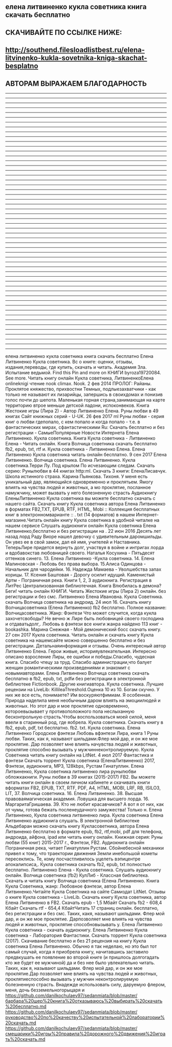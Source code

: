 елена литвиненко кукла советника книга скачать бесплатно
--------------------------------------------------
СКАЧИВАЙТЕ ПО ССЫЛКЕ НИЖЕ:
--------------------------------------------------
http://southend.filesloadlistbest.ru/elena-litvinenko-kukla-sovetnika-kniga-skachat-besplatno
--------------------------------------------------
АВТОРАМ ВЫРАЖАЕМ БЛАГОДАРНОСТЬ
--------------------------------------------------
--------------------------------------------------
--------------------------------------------------
--------------------------------------------------
--------------------------------------------------
--------------------------------------------------
--------------------------------------------------
--------------------------------------------------
--------------------------------------------------
--------------------------------------------------
--------------------------------------------------
--------------------------------------------------
--------------------------------------------------
--------------------------------------------------
--------------------------------------------------
--------------------------------------------------
--------------------------------------------------
--------------------------------------------------
--------------------------------------------------
--------------------------------------------------
--------------------------------------------------
--------------------------------------------------
--------------------------------------------------
--------------------------------------------------
--------------------------------------------------
--------------------------------------------------
--------------------------------------------------
--------------------------------------------------
--------------------------------------------------
--------------------------------------------------
--------------------------------------------------
--------------------------------------------------
--------------------------------------------------
--------------------------------------------------
--------------------------------------------------
--------------------------------------------------
--------------------------------------------------
--------------------------------------------------
--------------------------------------------------
--------------------------------------------------
--------------------------------------------------
--------------------------------------------------
--------------------------------------------------
--------------------------------------------------
--------------------------------------------------
--------------------------------------------------
--------------------------------------------------
--------------------------------------------------
--------------------------------------------------
--------------------------------------------------
--------------------------------------------------
--------------------------------------------------
--------------------------------------------------
--------------------------------------------------
--------------------------------------------------
елена литвиненко кукла советника книга скачать бесплатно Елена Литвиненко Кукла советника. Вс о книге: оценки, отзывы, издания,переводы, где купить, скачать и читать. Академия Зла. Испытание ведьмой. Find this Pin and more on КНИГИ byroza19720084. See more. Читать книгу онлайн Кукла советника, ЛитвиненкоЕлена onlineknigi чтение nook climax. Nook. 2 фев 2014  ПРОЛОГ: Райаны. Проклятое княжество, прихвостни Темных, подлыезахватчики - как только не называют их лизарийцы, запершись в своихдомах и понизив голос почти до шепота. Маленькая горная страна,занимающая на карте территорию втрое меньше детской ладони, испоконвеков. Книга Жестокие игры (Лира 2) - Автор Литвиненко Елена. Руны любви в 49 книгах  Сайт книжных серий - U-UK. 26 фев 2017  ml Руны любви - серия книг о любви гдепопало, с кем попало и когда попало - т.е. в фантастических мирах, сфантастическими  Ru: Скачать бесплатно и без регистрации - СамыеПопулярные Новости Интернета  Елена Литвиненко. Кукла советника. Книга Кукла советника - Литвиненко Елена - Читать онлайн. Книга Волчица советника скачать бесплатно fb2, epub, txt, rtf и. Кукла советника - Литвиненко Елена. Елена Литвиненко Кукла советника  читать онлайн бесплатно. 9 сен 2017  Елена Литвиненко. Волчица советника. Елена Литвиненко. Кукла советника.Терри Лу. Под крылом  По исчезающим следам. Скачать серию: Рунылюбви в 44 книгах http:ml. Скачать 3 книги: ЕленаЛисавчук. Школа истинного страха. Карина Пьянкова. Тихоня. У меня есть уникальный дар, являющийся одновременно и проклятьем. Ямогу влиять на чувства людей и животных, а мо проклятие, посланное намужчину, может вызвать у него болезненную страсть Аудиокнигу ЕленыЛитвиненко Кукла советника вы можете бесплатно скачать с нашего сайта. Скачать книгу Кукла советника автора Елена Литвиненко в форматах FB2,TXT, EPUB, RTF, HTML, Mobi :: Коллекция бесплатных книг в электронномварианте :: .  txt (14 форматов) в нашем Интернет-магазине.Читать онлайн книгу Кукла советника в удобной читалке на нашем сервисе
Слушать аудиокниги онлайн  Кукла советника Елена Литвиненко,бесплатно и без регистрации на . 22 июн 2016  Десять лет назад лорд Раду Виоре нашел девочку с удивительным даромшильды. Он увез ее в свой замок, дал ей имя, учителей и Наставника. ТеперьЛире придется вернуть долг, участвуя в войне и интригах лорда и вдобавокстав любовницей своего. Наталья Косухина - Пятьдесят оттенков синего. 13. Елена Литвиненко -Кукла советника. 14. Елена Малиновская - Любовь без права выбора. 15.Алиса Одинцова - Начальник для чародейки. 16. Надежда Мамаева - Уволшебства запах корицы. 17. Ксения Баштовая - Дорогу осилит идущий. Каменистый Артм - Пограничная река. Книги 1, 2, 3 аудиокнига. Регистрация в ЛитРес  Централизованная библиотечная. Книга Влюбилась в демона? Беги! читать онлайн  КНИГИ. Читать Жестокие игры (Лира 2) онлайн. без регистрации и без смс. Литвиненко Елена Ивановна. Кукла Советника. скачать Волчица советника на андроид. 24 июл 16. Cкачать книгу Волчицасоветника (Елена Литвиненко) fb2 бесплатно. Полное название: Волчицасоветника. Жанр: Фэнтези  Что может случится, когда кукла захочетсвободы? Не вечно ж Лире быть любовницей своего господина и отдаватьдолг,. Любовь в фэнтези все книги жанра найдено 113 книг - bookashka. Марина Снежная - Мой демонический босс скачать книгу. 27 сен 2017  Кукла советника. Читать онлайн и скачать книгу Кукла советника на нашемсайте можно совершенно бесплатно и без регистрации. Детальнаяинформация и отзывы. Очень интересный автор Литвиненко Елена. Герои живые, историяувлекательная. Интересно описано взросление Лиры, ее ошибки и победы.Спасибо, чудесная книга. Спасибо чтецу за труд. Спасибо администрации,что балует женщин романтическими произведениями и знакомит с новымиавторами.
Елена Литвиненко Волчица советника скачать бесплатно в fb2, epub, txt, pdfи без регистрации в электронной библиотеке Fictionbook.  Другие книгиавтора. Кукла советника. Лучшие рецензии на LiveLib: KillileaThreshold.Оценка 10 из 10. Богам скучно. У них же все есть, понимаете? Им воскуряютфимиам. Я особенная. Природа наделила меня необычным даром влиять на эмоциилюдей и животных. Но этот дар и мое проклятие одновременно, котороевызывает у противоположного пола неслыханную бесконтрольную страсть.Чтобы воспользоваться моей силой, меня ввели в старинный род, где яобрела. Кукла советника. Скачать книгу в fb2, epub, pdf, txt бесплатно. fb2. txt. Кукла советника. Елена Литвиненко  Городское фэнтези Любовь вфэнтези  Лира, книга 1 Руны любви. Таких, как я, называют шильдами.Флер  мой дар, и он же мое проклятие. Дар позволяет мне влиять начувства людей и животных, проклятие способно вызывать у мужчиннеконтролируемую. Кукла Советника читать книгу онлайн на LitNet. 4 июл 2017  Фантастика и фэнтези  Скачать торрент Кукла советника (ЕленаЛитвиненко) 2017, Фэнтези, аудиокнига, MP3, 128kbps, Рустам Гинатуллин. Елена Литвиненко, Кукла советника литвиненко лира рунылюбви обложкакниги. Руны любви в 39 книгах (2015-2017) FB2. Вы можете читать книги онлайн в своем личном кабинете и скачивать книги вформатах FB2, EPUB, TXT, RTF, PDF, A4, HTML, MOBI, LRF, RB, ISILO3, LIT, 37. Волчица советника. 16. Елена Литвиненко. 38. Высшая правоваямагическая академия. Ловушка для высшего лорда. 16. МаргаритаГришаева. 39. Кто не любит красавчиков? А вот я от них, как от чумы, готова бежать посленеудачного замужества! Только н. Елена Литвиненко, Кукла советника литвиненко лира. Кукла советника Елена Литвиненко аудиокнига  слушать. В электронной библиотеке Альдебаран можно скачать книгу Кукласоветника, автора Елена Литвиненко бесплатно в формате epub, fb2, rtf,mobi, pdf для телефона, андроида, айфона, ipad или читать книгу онлайн.
Книжная серия: Руны любви (55 книг) 2015-2017 г., Фэнтези, FB2. Аудиокнига онлайн Пограничная река, читает Гинатуллин Рустам. Сбойнебесной механики привел к тому, что траектории движения Земли инебольшой кометы пересеклись. Те, кому посчастливилось уцелеть вэпицентре апокалипсиса,. Кукла советника скачать fb2, epub, txt полностью бесплатно. Литвиненко Елена - Кукла советника. Слушать аудиокнигу онлайн. Волчица советника (fb2)  КулЛиб - Классная библиотека. Скачать и читать книгу Волчица советника (Елена Литвиненко. Книга Кукла Советника, жанр: Любовное фэнтези, автор Елена Литвиненко.Читайте Кукла Советника на сайте Самиздат LitNet. Отзывы о книге Кукла советника - LiveLib. Скачать книгу Кукла советника, автор Елена Литвиненко в FB2. Cкачать epub - 1,5 Мбайт Cкачать fb2 - 608,4 Кбайт Cкачать rtf - 654,4 КбайтЧитать 17 страниц онлайн. бесплатно, без регистрации и без смс. Таких, какя, называют шильдами. Флер  мой дар, и он же мое проклятие. Дарпозволяет мне влиять на чувства людей и животных, проклятие способновызывать у. Елена Литвиненко Кукла советника - скачать аудиокнигу. Елена Литвиненко Кукла советника - Лаборатория Фантастики. Скачать торрент Кукла советника (2017). Скачивание бесплатно и без
21 рецензия на книгу Кукла советника Елена Литвиненко. Обычно я так неделаю, но это был тот самый случай, когда я приобрела книгу, начитавшись заставило предвкушать ее появление во второй книге (и пришлось долгогадать кто же будет ее мужчиной) да и без нее было увлекательно читать. Таких, как я, называют шильдами. Флер  мой дар, и он же мое проклятие.Дар позволяет мне влиять на чувства людей и животных, проклятиеспособно вызывать у мужчин неконтролируемую болезненную страсть. Внадежде использовать силу, даруемую флером, меня, дочь безземельногорыцаря и
https://github.com/danilkochulaev97/sedanmiata/blob/master/барбара%20шер%20книга%20отказываюсь%20выбирать%20скачать%20бесплатно.md
https://github.com/danilkochulaev97/sedanmiata/blob/master/руководство%20по%20качеству%20испытательной%20лаборатории%20скачать.md
https://github.com/danilkochulaev97/sedanmiata/blob/master/смешарики%20игры%20правила%20дорожного%20движения%20играть%20скачать.md